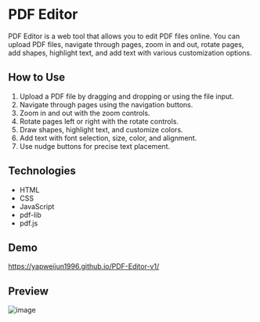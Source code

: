 # PDF Editor

PDF Editor is a web tool that allows you to edit PDF files online. You can upload PDF files, navigate through pages, zoom in and out, rotate pages, add shapes, highlight text, and add text with various customization options.

## How to Use
1. Upload a PDF file by dragging and dropping or using the file input.
2. Navigate through pages using the navigation buttons.
3. Zoom in and out with the zoom controls.
4. Rotate pages left or right with the rotate controls.
5. Draw shapes, highlight text, and customize colors.
6. Add text with font selection, size, color, and alignment.
7. Use nudge buttons for precise text placement.

## Technologies
- HTML
- CSS
- JavaScript
- pdf-lib
- pdf.js

## Demo 
https://yapweijun1996.github.io/PDF-Editor-v1/

## Preview
![image](https://github.com/user-attachments/assets/1cd481bd-bc52-466f-8374-c03fd602c22c)
